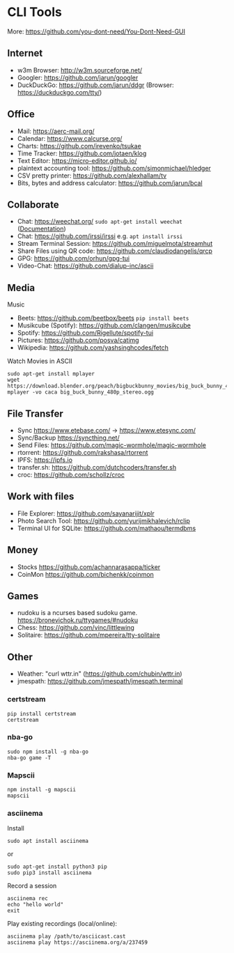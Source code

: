 # CLI Tools

More: <https://github.com/you-dont-need/You-Dont-Need-GUI>

## Internet

- w3m Browser: <http://w3m.sourceforge.net/>
- Googler: <https://github.com/jarun/googler>
- DuckDuckGo: <https://github.com/jarun/ddgr> (Browser: <https://duckduckgo.com/tty/>)

## Office

- Mail: <https://aerc-mail.org/>
- Calendar: <https://www.calcurse.org/>
- Charts: <https://github.com/irevenko/tsukae>
- Time Tracker: <https://github.com/jotaen/klog>
- Text Editor: <https://micro-editor.github.io/>
- plaintext accounting tool: <https://github.com/simonmichael/hledger>
- CSV pretty printer: <https://github.com/alexhallam/tv>
- Bits, bytes and address calculator: <https://github.com/jarun/bcal>

## Collaborate

- Chat: <https://weechat.org/> `sudo apt-get install weechat` ([Documentation](https://weechat.org/files/doc/devel/weechat_quickstart.en.html))
- Chat: <https://github.com/irssi/irssi> e.g. `apt install irssi`
- Stream Terminal Session: <https://github.com/miguelmota/streamhut>
- Share Files using QR code: <https://github.com/claudiodangelis/qrcp>
- GPG: <https://github.com/orhun/gpg-tui>
- Video-Chat: <https://github.com/dialup-inc/ascii>

## Media

Music

- Beets: <https://github.com/beetbox/beets> `pip install beets`
- Musikcube (Spotify): <https://github.com/clangen/musikcube>
- Spotify: <https://github.com/Rigellute/spotify-tui>
- Pictures: <https://github.com/posva/catimg>
- Wikipedia: <https://github.com/yashsinghcodes/fetch>

Watch Movies in ASCII

```shell
sudo apt-get install mplayer
wget https://download.blender.org/peach/bigbuckbunny_movies/big_buck_bunny_480p_stereo.ogg
mplayer -vo caca big_buck_bunny_480p_stereo.ogg
```

## File Transfer

- Sync <https://www.etebase.com/> -> <https://www.etesync.com/>
- Sync/Backup <https://syncthing.net/>
- Send Files: <https://github.com/magic-wormhole/magic-wormhole>
- rtorrent: <https://github.com/rakshasa/rtorrent>
- IPFS: <https://ipfs.io>
- transfer.sh: <https://github.com/dutchcoders/transfer.sh>
- croc: <https://github.com/schollz/croc>

## Work with files

- File Explorer: <https://github.com/sayanarijit/xplr>
- Photo Search Tool: <https://github.com/yurijmikhalevich/rclip>
- Terminal UI for SQLite: <https://github.com/mathaou/termdbms>

## Money

- Stocks <https://github.com/achannarasappa/ticker>
- CoinMon <https://github.com/bichenkk/coinmon>

## Games

- nudoku is a ncurses based sudoku game. <https://bronevichok.ru/ttygames/#nudoku>
- Chess: <https://github.com/vinc/littlewing>
- Solitaire: <https://github.com/mpereira/tty-solitaire>

## Other

- Weather: "curl wttr.in" (<https://github.com/chubin/wttr.in>)
- jmespath: <https://github.com/jmespath/jmespath.terminal>

### certstream

```shell
pip install certstream
certstream
```

### nba-go

```shell
sudo npm install -g nba-go
nba-go game -T
```

### Mapscii

```shell
npm install -g mapscii
mapscii
```

### asciinema

Install

```shell
sudo apt install asciinema
```

or

```shell
sudo apt-get install python3 pip
sudo pip3 install asciinema
```

Record a session

```shell
asciinema rec
echo "hello world"
exit
```

Play existing recordings (local/online):

```shell
asciinema play /path/to/asciicast.cast
asciinema play https://asciinema.org/a/237459
```
